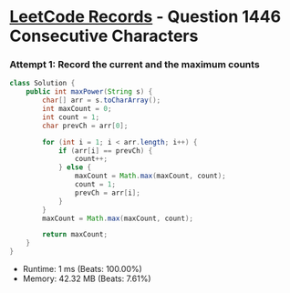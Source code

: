# [LeetCode Records](../../README.md) - Question 1446 Consecutive Characters

### Attempt 1: Record the current and the maximum counts
```java
class Solution {
    public int maxPower(String s) {
        char[] arr = s.toCharArray();
        int maxCount = 0;
        int count = 1;
        char prevCh = arr[0];

        for (int i = 1; i < arr.length; i++) {
            if (arr[i] == prevCh) {
                count++;
            } else {
                maxCount = Math.max(maxCount, count);
                count = 1;
                prevCh = arr[i];
            }
        }
        maxCount = Math.max(maxCount, count);

        return maxCount;
    }
}
```
- Runtime: 1 ms (Beats: 100.00%)
- Memory: 42.32 MB (Beats: 7.61%)

<br>
